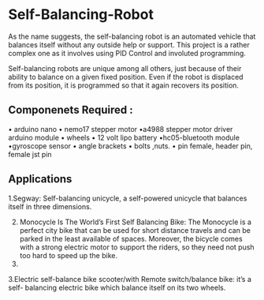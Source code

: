 # Self-Balancing-Robot
As the name suggests, the self-balancing robot is an automated vehicle that balances itself without any outside help or support. This project is a rather complex one as it involves using PID Control and involuted programming. 

Self-balancing robots are unique among all others, just because of their ability to balance on a given fixed position. Even if the robot is displaced from its position, it is programmed so that it again recovers its position.
## Componenets Required :
• arduino nano
• nemo17 stepper motor •a4988 stepper motor driver arduino module
• wheels • 12 volt lipo battery •hc05-bluetooth module
•gyroscope sensor
• angle brackets
• bolts ,nuts. • pin female, header pin, female jst pin
## Applications
1.Segway: Self-balancing unicycle, a self-powered unicycle that balances itself in three dimensions.

2. Monocycle Is The World’s First Self Balancing Bike: The Monocycle is a perfect city bike that can be used for short distance travels and can be parked in the least available of spaces. Moreover, the bicycle comes with a strong electric motor to support the riders, so they need not push too hard to speed up the bike.
3. 
3.Electric self-balance bike scooter/with Remote switch/balance bike: it’s a self- balancing electric bike which balance itself on its two wheels. 

